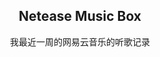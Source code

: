 <script <img src="https://gist.github.com/rcy1314/0c3db70aa316f7be2ccefc63f4e5d591.js" width="550"> </script>
  <h2 align="center">Netease Music Box</h2>
  <p align="center">我最近一周的网易云音乐的听歌记录</p>

